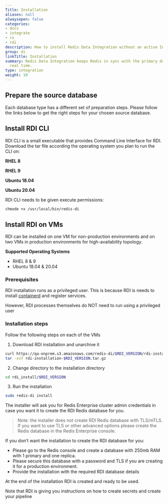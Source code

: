 ```yaml
---
Title: Installation
aliases: null
alwaysopen: false
categories:
- docs
- integrate
- rs
- rdi
description: How to install Redis Data Integration without an active Internet connection
group: di
linkTitle: Installation
summary: Redis Data Integration keeps Redis in sync with the primary database in near
  real time.
type: integration
weight: 10
---
```


## Prepare the source database

Each database type has a different set of preparation steps. Please follow the links below to get the right steps for your chosen source database.

<!-- add links with content for different database types here-->

## Install RDI CLI

RDI CLI is a small executable that provides Command Line Interface for RDI.
Download the tar file according the operating system you plan to run the CLI on:

**RHEL 8**

**RHEL 9**

**Ubuntu 18.04**

**Ubuntu 20.04**


RDI CLI needs to be given execute permissions:

```bash
chmode +x /usr/local/bin/redis-di
```
## Install RDI on VMs

RDI can be installed on one VM for non-production environments and on two VMs in production environments for high-availability topology.

**Supported Operating Systems**

- RHEL 8 & 9
- Ubuntu 18.04 & 20.04

### Prerequisites

RDI installation runs as a privileged user. This is because RDI is needs to install [containerd](https://containerd.io/) and register services.

However, RDI processes themselves do NOT need to run using a privileged user

### Installation steps

Follow the following steps on each of the VMs

1. Download RDI installation and unarchive it

``` bash
curl https://qa-onprem.s3.amazonaws.com/redis-di/$RDI_VERSION/rdi-installation-$RDI_VERSION.tar.gz -O
tar -xvf rdi-installation-$RDI_VERSION.tar.gz
```

2. Change directory to the installation directory

```bash
cd rdi_install/$RDI_VERSION
````

3. Run the installation

```bash
sudo redis-di install
```

The installer will ask you for Redis Enterprise cluster admin credentials in case you want it to create the RDI Redis database for you. 
> Note: the installer does not create RDI Redis database with TLS/mTLS. If you want to use TLS or other advanced options please create the Redis database in the Redis Enterprise console.

If you don’t want the installation to create the RDI database for you:

- Please go to the Redis console and create a database with 250mb RAM with 1 primary and one replica.
- Please secure this database with a password and TLS if you are creating it for a production environment.
- Provide the installation with the required RDI database details
  
At the end of the installation RDI is created and ready to be used.

Note that RDI is giving you instructions on how to create secrets and create your pipeline